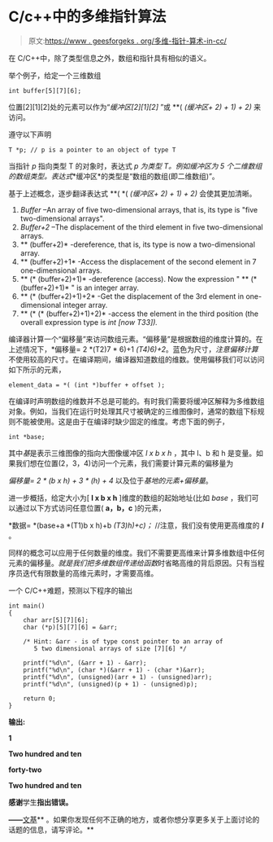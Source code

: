 # C/c++中的多维指针算法

> 原文:[https://www . geesforgeks . org/多维-指针-算术-in-cc/](https://www.geeksforgeeks.org/multidimensional-pointer-arithmetic-in-cc/)

在 C/C++中，除了类型信息之外，数组和指针具有相似的语义。

举个例子，给定一个三维数组

```
int buffer[5][7][6];
```

位置[2][1][2]处的元素可以作为“*缓冲区[2][1][2]* ”或 **( *(缓冲区+ 2) + 1) + 2)* 来访问。

遵守以下声明

```
T *p; // p is a pointer to an object of type T
```

当指针 *p* 指向类型 T 的对象时，表达式 **p* 为类型 T。例如*缓冲区*为 5 个二维数组的数组类型。表达式**缓冲区*的类型是“数组的数组(即二维数组)”。

基于上述概念，逐步翻译表达式 **( *( *(缓冲区+ 2) + 1) + 2)* 会使其更加清晰。

1.  *Buffer* –An array of five two-dimensional arrays, that is, its type is "five two-dimensional arrays".
2.  *Buffer+2* –The displacement of the third element in five two-dimensional arrays.
3.  ** (buffer+2)* -dereference, that is, its type is now a two-dimensional array.
4.  ** (buffer+2)+1* -Access the displacement of the second element in 7 one-dimensional arrays.
5.  ** (* (buffer+2)+1)* -dereference (access). Now the expression " ** (* (buffer+2)+1)* " is an integer array.
6.  ** (* (buffer+2)+1)+2* -Get the displacement of the 3rd element in one-dimensional integer array.
7.  ** (* (* (buffer+2)+1)+2)* -access the element in the third position (the overall expression type is *int [now T33]).*

编译器计算一个“偏移量”来访问数组元素。“偏移量”是根据数组的维度计算的。在上述情况下，*偏移量= 2 *(T2)7 * 6)+1 *(T4)6)+2*。蓝色为尺寸，*注意偏移计算*不使用较高的尺寸。在编译期间，编译器知道数组的维数。使用偏移我们可以访问如下所示的元素，

```
element_data = *( (int *)buffer + offset );
```

在编译时声明数组的维数并不总是可能的。有时我们需要将缓冲区解释为多维数组对象。例如，当我们在运行时处理其尺寸被确定的三维图像时，通常的数组下标规则不能被使用。这是由于在编译时缺少固定的维度。考虑下面的例子，

```
int *base;
```

其中*基*是表示三维图像的指向大图像缓冲区 *l x b x h* ，其中 l、b 和 h 是变量。如果我们想在位置(2，3，4)访问一个元素，我们需要计算元素的偏移量为

*偏移量= 2 * (b x h) + 3 * (h) + 4* 以及位于*基地的元素+偏移量*。

进一步概括，给定大小为[ **l x b x h** ]维度的数组的起始地址(比如 *base* ，我们可以通过以下方式访问任意位置( **a，b，c** )的元素，

*数据= *(base+a *(T1)b x h)+b *(T3)h)+c)；* //注意，我们没有使用更高维度的 ***l*** 。

同样的概念可以应用于任何数量的维度。我们不需要更高维来计算多维数组中任何元素的偏移量。*就是我们把多维数组传递给函数*时省略高维的背后原因。只有当程序员迭代有限数量的高维元素时，才需要高维。

一个 C/C++难题，预测以下程序的输出

```
int main()
{
    char arr[5][7][6];
    char (*p)[5][7][6] = &arr;

    /* Hint: &arr - is of type const pointer to an array of
       5 two dimensional arrays of size [7][6] */

    printf("%d\n", (&arr + 1) - &arr);
    printf("%d\n", (char *)(&arr + 1) - (char *)&arr);
    printf("%d\n", (unsigned)(arr + 1) - (unsigned)arr);
    printf("%d\n", (unsigned)(p + 1) - (unsigned)p);

    return 0;
}
```

**输出:**

**1**

**Two hundred and ten**

**forty-two**

**Two hundred and ten**

**感谢**学生**指出错误。**

**——**[文基](https://www.geeksforgeeks.org/?page_id=2)** 。如果你发现任何不正确的地方，或者你想分享更多关于上面讨论的话题的信息，请写评论。**